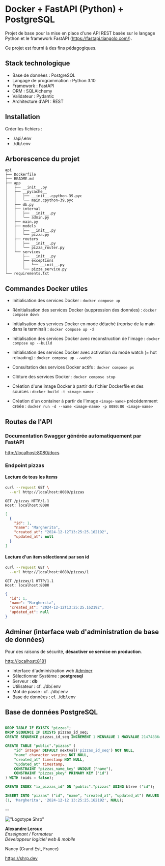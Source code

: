 # Docker + FastAPI (Python) + PostgreSQL

Projet de base pour la mise en place d'une API REST basée sur le langage Python et le framework FastAPI (<https://fastapi.tiangolo.com/>).

Ce projet est fourni à des fins pédagogiques.

## Stack technologique

- Base de données : PostgreSQL
- Langage de programmation : Python 3.10
- Framework : FastAPI
- ORM : SQLAlchemy
- Validateur : Pydantic
- Architecture d'API : REST

## Installation

Créer les fichiers :

- ./api/.env
- ./db/.env

## Arborescence du projet

```text
api
├── Dockerfile
├── README.md
├── app
│   ├── __init__.py
│   ├── __pycache__
│   │   ├── __init__.cpython-39.pyc
│   │   └── main.cpython-39.pyc
│   ├── db.py
│   ├── internal
│   │   ├── __init__.py
│   │   └── admin.py
│   ├── main.py
│   ├── models
│   │   ├── __init__.py
│   │   └── pizza.py
│   ├── routers
│   │   ├── __init__.py
│   │   └── pizza_router.py
│   └── services
│       ├── __init__.py
│       ├── exceptions
│       │   └── __init__.py
│       └── pizza_service.py
└── requirements.txt
```

## Commandes Docker utiles

- Initialisation des services Docker :
`docker compose up`

- Rénitialisation des services Docker (suppression des données) :
`docker compose down`

- Initialisation des services Docker en mode détaché (reprise de la main dans le terminal) :
`docker compose up -d`

- Initialisation des services Docker avec reconstruction de l'image :
`docker compose up --build`

- Initialisation des services Docker avec activation du mode watch (= hot reloading) :
`docker compose up --watch`

- Consultation des services Docker actifs :
`docker compose ps`

- Clôture des services Docker :
`docker compose stop`

- Création d'une image Docker à partir du fichier Dockerfile et des sources :
`docker build -t <image-name> .`

- Création d'un container à partir de l'image `<image-name>` précédemment créée :
`docker run -d --name <image-name> -p 8080:80 <image-name>`

## Routes de l'API

### Documentation Swagger générée automatiquement par FastAPI

<http://localhost:8080/docs>

### Endpoint pizzas

#### Lecture de tous les items

```sh
curl --request GET \
  --url http://localhost:8080/pizzas
```

```http
GET /pizzas HTTP/1.1
Host: localhost:8080
```

```json
[
  {
    "id": 1,
    "name": "Margherita",
    "created_at": "2024-12-12T13:25:25.162192",
    "updated_at": null
  }
]
```

#### Lecture d'un item sélectionné par son id

```sh
curl --request GET \
  --url http://localhost:8080/pizzas/1
```

```http
GET /pizzas/1 HTTP/1.1
Host: localhost:8080
```

```json
{
  "id": 1,
  "name": "Margherita",
  "created_at": "2024-12-12T13:25:25.162192",
  "updated_at": null
}
```

## Adminer (interface web d'administration de base de données)

Pour des raisons de sécurité, __désactiver ce service en production__.

<http://localhost:8181>

- Interface d'administration web [Adminer](http://localhost:8181/?pgsql=db&username=pizzas&db=pizzas&ns=public)
- Sélectionner Système : __postgresql__
- Serveur : __db__
- Utilisateur : cf. ./db/.env
- Mot de passe : cf. ./db/.env
- Base de données : cf. ./db/.env

## Base de données PostgreSQL

```SQL

DROP TABLE IF EXISTS "pizzas";
DROP SEQUENCE IF EXISTS pizzas_id_seq;
CREATE SEQUENCE pizzas_id_seq INCREMENT 1 MINVALUE 1 MAXVALUE 2147483647 CACHE 1;

CREATE TABLE "public"."pizzas" (
    "id" integer DEFAULT nextval('pizzas_id_seq') NOT NULL,
    "name" character varying NOT NULL,
    "created_at" timestamp NOT NULL,
    "updated_at" timestamp,
    CONSTRAINT "pizzas_name_key" UNIQUE ("name"),
    CONSTRAINT "pizzas_pkey" PRIMARY KEY ("id")
) WITH (oids = false);

CREATE INDEX "ix_pizzas_id" ON "public"."pizzas" USING btree ("id");

INSERT INTO "pizzas" ("id", "name", "created_at", "updated_at") VALUES
(1, 'Margherita', '2024-12-12 13:25:25.162192', NULL);
```

--

!["Logotype Shrp"](https://sherpa.one/images/sherpa-logotype.png)

__Alexandre Leroux__  
_Enseignant / Formateur_  
_Développeur logiciel web & mobile_

Nancy (Grand Est, France)

<https://shrp.dev>
